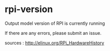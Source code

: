 # rpi-version

Output model version of RPI is currently running

If there are any errors, please submit an issue.

sources : http://elinux.org/RPi_HardwareHistory
